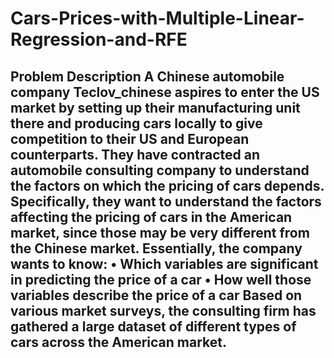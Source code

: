 # Cars-Prices-with-Multiple-Linear-Regression-and-RFE
## Problem Description A Chinese automobile company **Teclov_chinese** aspires to enter the US market by setting up their manufacturing unit there and producing cars locally to give competition to their US and European counterparts. They have contracted an automobile consulting company to understand the factors on which the pricing of cars depends. Specifically, they want to understand the factors affecting the pricing of cars in the American market, since those may be very different from the Chinese market. Essentially, the company wants to know:  • Which variables are significant in predicting the price of a car  • How well those variables describe the price of a car Based on various market surveys, the consulting firm has gathered a large dataset of different types of cars across the American market.
